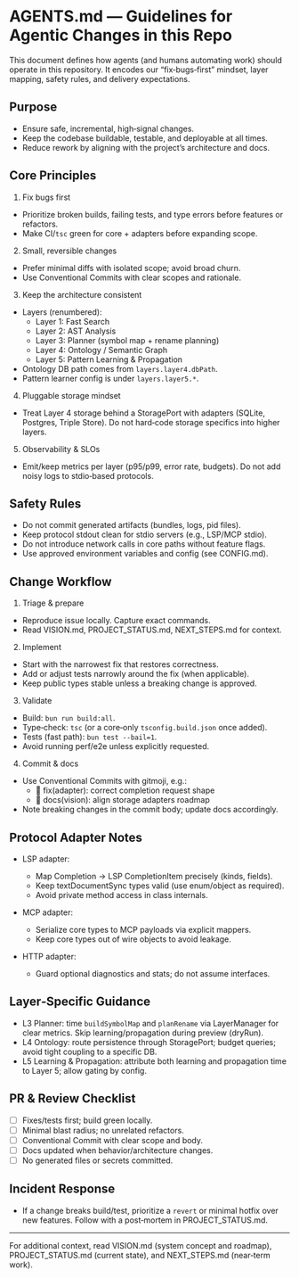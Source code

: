 # AGENTS.md — Guidelines for Agentic Changes in this Repo

This document defines how agents (and humans automating work) should
operate in this repository. It encodes our “fix‑bugs‑first” mindset,
layer mapping, safety rules, and delivery expectations.

## Purpose

- Ensure safe, incremental, high‑signal changes.
- Keep the codebase buildable, testable, and deployable at all times.
- Reduce rework by aligning with the project’s architecture and docs.

## Core Principles

1) Fix bugs first
- Prioritize broken builds, failing tests, and type errors before
  features or refactors.
- Make CI/`tsc` green for core + adapters before expanding scope.

2) Small, reversible changes
- Prefer minimal diffs with isolated scope; avoid broad churn.
- Use Conventional Commits with clear scopes and rationale.

3) Keep the architecture consistent
- Layers (renumbered):
  - Layer 1: Fast Search
  - Layer 2: AST Analysis
  - Layer 3: Planner (symbol map + rename planning)
  - Layer 4: Ontology / Semantic Graph
  - Layer 5: Pattern Learning & Propagation
- Ontology DB path comes from `layers.layer4.dbPath`.
- Pattern learner config is under `layers.layer5.*`.

4) Pluggable storage mindset
- Treat Layer 4 storage behind a StoragePort with adapters (SQLite,
  Postgres, Triple Store). Do not hard‑code storage specifics into
  higher layers.

5) Observability & SLOs
- Emit/keep metrics per layer (p95/p99, error rate, budgets). Do not
  add noisy logs to stdio‑based protocols.

## Safety Rules

- Do not commit generated artifacts (bundles, logs, pid files).
- Keep protocol stdout clean for stdio servers (e.g., LSP/MCP stdio).
- Do not introduce network calls in core paths without feature flags.
- Use approved environment variables and config (see CONFIG.md).

## Change Workflow

1) Triage & prepare
- Reproduce issue locally. Capture exact commands.
- Read VISION.md, PROJECT_STATUS.md, NEXT_STEPS.md for context.

2) Implement
- Start with the narrowest fix that restores correctness.
- Add or adjust tests narrowly around the fix (when applicable).
- Keep public types stable unless a breaking change is approved.

3) Validate
- Build: `bun run build:all`.
- Type‑check: `tsc` (or a core‑only `tsconfig.build.json` once added).
- Tests (fast path): `bun test --bail=1`.
- Avoid running perf/e2e unless explicitly requested.

4) Commit & docs
- Use Conventional Commits with gitmoji, e.g.:
  - 🐛 fix(adapter): correct completion request shape
  - 📝 docs(vision): align storage adapters roadmap
- Note breaking changes in the commit body; update docs accordingly.

## Protocol Adapter Notes

- LSP adapter:
  - Map Completion → LSP CompletionItem precisely (kinds, fields).
  - Keep textDocumentSync types valid (use enum/object as required).
  - Avoid private method access in class internals.

- MCP adapter:
  - Serialize core types to MCP payloads via explicit mappers.
  - Keep core types out of wire objects to avoid leakage.

- HTTP adapter:
  - Guard optional diagnostics and stats; do not assume interfaces.

## Layer‑Specific Guidance

- L3 Planner: time `buildSymbolMap` and `planRename` via LayerManager
  for clear metrics. Skip learning/propagation during preview (dryRun).
- L4 Ontology: route persistence through StoragePort; budget queries;
  avoid tight coupling to a specific DB.
- L5 Learning & Propagation: attribute both learning and propagation
  time to Layer 5; allow gating by config.

## PR & Review Checklist

- [ ] Fixes/tests first; build green locally.
- [ ] Minimal blast radius; no unrelated refactors.
- [ ] Conventional Commit with clear scope and body.
- [ ] Docs updated when behavior/architecture changes.
- [ ] No generated files or secrets committed.

## Incident Response

- If a change breaks build/test, prioritize a `revert` or minimal hotfix
  over new features. Follow with a post‑mortem in PROJECT_STATUS.md.

---

For additional context, read VISION.md (system concept and roadmap),
PROJECT_STATUS.md (current state), and NEXT_STEPS.md (near‑term work).

